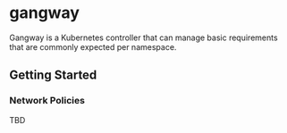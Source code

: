 # gangway

Gangway is a Kubernetes controller that can manage basic requirements that are
commonly expected per namespace.

## Getting Started

### Network Policies

TBD
